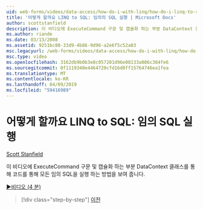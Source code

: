 ```yaml
---
uid: web-forms/videos/data-access/how-do-i-with-linq/how-do-i-linq-to-sql-executing-arbitrary-sql
title: '어떻게 할까요 LINQ to SQL: 임의의 SQL 실행 | Microsoft Docs'
author: scottstanfield
description: 이 비디오에 ExecuteCommand 구문 및 캡슐화 하는 부분 DataContext 클래스를 통해 코드를 통해 모든 임의 SQL을 실행 하는 방법을 보여 줍니다.
ms.author: riande
ms.date: 03/13/2008
ms.assetid: 9251bc80-33d9-4b86-9d96-a2e6f5c52a03
msc.legacyurl: /web-forms/videos/data-access/how-do-i-with-linq/how-do-i-linq-to-sql-executing-arbitrary-sql
msc.type: video
ms.openlocfilehash: 3162db9b0b3e8c057201d96e08133a086c384fe6
ms.sourcegitcommit: 0f1119340e4464720cfd16d0ff15764746ea1fea
ms.translationtype: MT
ms.contentlocale: ko-KR
ms.lasthandoff: 04/09/2019
ms.locfileid: "59416989"
---
```

# <a name="how-do-i-linq-to-sql-executing-arbitrary-sql"></a>어떻게 할까요 LINQ to SQL: 임의 SQL 실행

[Scott Stanfield](https://github.com/scottstanfield)

이 비디오에 ExecuteCommand 구문 및 캡슐화 하는 부분 DataContext 클래스를 통해 코드를 통해 모든 임의 SQL을 실행 하는 방법을 보여 줍니다.

[&#9654;비디오 (4 분)](https://channel9.msdn.com/Blogs/ASP-NET-Site-Videos/how-do-i-linq-to-sql-executing-arbitrary-sql)

> [!div class="step-by-step"]
> [이전](how-do-i-linq-to-sql-updating-with-stored-procedures.md)
